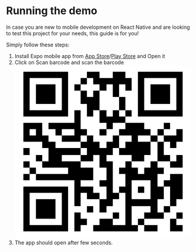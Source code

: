 # Running the demo

In case you are new to mobile development on React Native and are looking to test this project for your needs, this guide is for you!

Simply follow these steps:

1. Install Expo mobile app from [App Store](https://itunes.apple.com/us/app/expo-client/id982107779?mt=8)/[Play Store](https://play.google.com/store/apps/details?id=host.exp.exponent&hl=en) and Open it
2. Click on Scan barcode and scan the barcode ![](../.gitbook/assets/screen-shot-2018-02-16-at-4.43.31-pm.png)
3. The app should open after few seconds.

